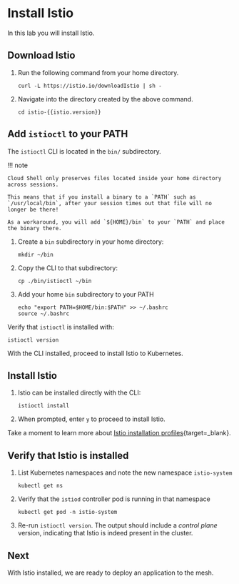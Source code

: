 # Install Istio

In this lab you will install Istio.


## Download Istio

1. Run the following command from your home directory.

    ```{.shell .language-shell}
    curl -L https://istio.io/downloadIstio | sh -
    ```

1. Navigate into the directory created by the above command.

    ```{.shell .language-shell}
    cd istio-{{istio.version}}
    ```


## Add `istioctl` to your PATH

The `istioctl` CLI is located in the `bin/` subdirectory.

!!! note

    Cloud Shell only preserves files located inside your home directory across sessions.

    This means that if you install a binary to a `PATH` such as `/usr/local/bin`, after your session times out that file will no longer be there!

    As a workaround, you will add `${HOME}/bin` to your `PATH` and place the binary there.


1. Create a `bin` subdirectory in your home directory:

    ```{.shell .language-shell}
    mkdir ~/bin
    ```

1. Copy the CLI to that subdirectory:

    ```{.shell .language-shell}
    cp ./bin/istioctl ~/bin
    ```

1. Add your home `bin` subdirectory to your PATH

    ```{.shell .language-shell}
    echo "export PATH=$HOME/bin:$PATH" >> ~/.bashrc
    source ~/.bashrc
    ```

Verify that `istioctl` is installed with:

```{.shell .language-shell}
istioctl version
```

With the CLI installed, proceed to install Istio to Kubernetes.

## Install Istio

1. Istio can be installed directly with the CLI:

    ```{.shell .language-shell}
    istioctl install
    ```

1. When prompted, enter `y` to proceed to install Istio.

Take a moment to learn more about [Istio installation profiles](https://istio.io/latest/docs/setup/additional-setup/config-profiles/){target=_blank}.

## Verify that Istio is installed

1. List Kubernetes namespaces and note the new namespace `istio-system`

    ```{.shell .language-shell}
    kubectl get ns
    ```

1. Verify that the `istiod` controller pod is running in that namespace

    ```{.shell .language-shell}
    kubectl get pod -n istio-system
    ```

1. Re-run `istioctl version`.  The output should include a _control plane_ version, indicating that Istio is indeed present in the cluster.

## Next

With Istio installed, we are ready to deploy an application to the mesh.
